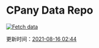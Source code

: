 # CPany Data Repo

[![Fetch data](https://github.com/yjl9903/CPany/actions/workflows/fetch.yml/badge.svg)](https://github.com/yjl9903/CPany/actions/workflows/fetch.yml)

<!-- START_SECTION: update_time -->
更新时间：[2021-08-16 02:44](https://www.timeanddate.com/worldclock/fixedtime.html?msg=Fetch+data&iso=20210816T024421&p1=237)
<!-- END_SECTION: update_time -->
